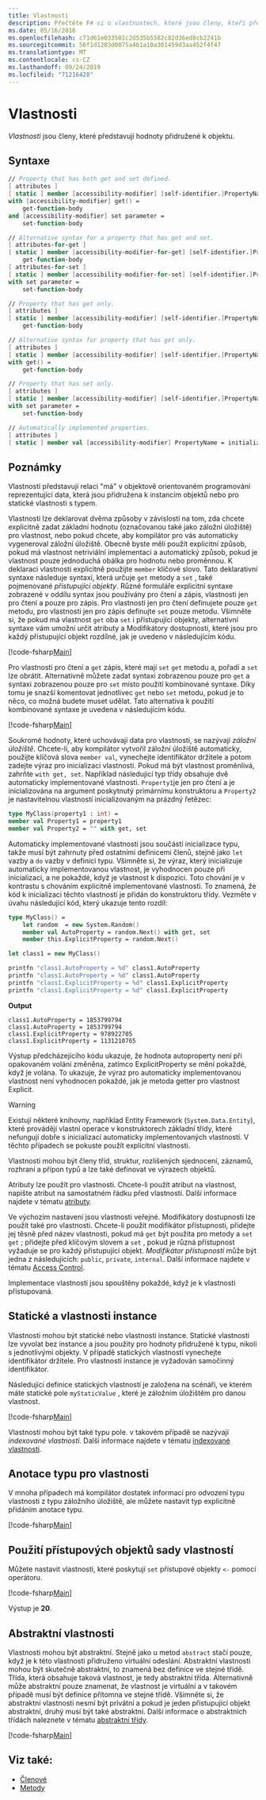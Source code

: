 ```yaml
---
title: Vlastnosti
description: Přečtěte F# si o vlastnostech, které jsou členy, kteří představují hodnoty přidružené k objektu.
ms.date: 05/16/2016
ms.openlocfilehash: c71d61e033501c2d535b5582c82d36ed8cb2241b
ms.sourcegitcommit: 56f1d1203d0075a461a10a301459d3aa452f4f47
ms.translationtype: MT
ms.contentlocale: cs-CZ
ms.lasthandoff: 09/24/2019
ms.locfileid: "71216428"
---
```

# <a name="properties"></a>Vlastnosti

*Vlastnosti* jsou členy, které představují hodnoty přidružené k objektu.

## <a name="syntax"></a>Syntaxe

```fsharp
// Property that has both get and set defined.
[ attributes ]
[ static ] member [accessibility-modifier] [self-identifier.]PropertyName
with [accessibility-modifier] get() =
    get-function-body
and [accessibility-modifier] set parameter =
    set-function-body

// Alternative syntax for a property that has get and set.
[ attributes-for-get ]
[ static ] member [accessibility-modifier-for-get] [self-identifier.]PropertyName =
    get-function-body
[ attributes-for-set ]
[ static ] member [accessibility-modifier-for-set] [self-identifier.]PropertyName
with set parameter =
    set-function-body

// Property that has get only.
[ attributes ]
[ static ] member [accessibility-modifier] [self-identifier.]PropertyName =
    get-function-body

// Alternative syntax for property that has get only.
[ attributes ]
[ static ] member [accessibility-modifier] [self-identifier.]PropertyName
with get() =
    get-function-body

// Property that has set only.
[ attributes ]
[ static ] member [accessibility-modifier] [self-identifier.]PropertyName
with set parameter =
    set-function-body

// Automatically implemented properties.
[ attributes ]
[ static ] member val [accessibility-modifier] PropertyName = initialization-expression [ with get, set ]
```

## <a name="remarks"></a>Poznámky

Vlastnosti představují relaci "má" v objektově orientovaném programování reprezentující data, která jsou přidružena k instancím objektů nebo pro statické vlastnosti s typem.

Vlastnosti lze deklarovat dvěma způsoby v závislosti na tom, zda chcete explicitně zadat základní hodnotu (označovanou také jako záložní úložiště) pro vlastnost, nebo pokud chcete, aby kompilátor pro vás automaticky vygeneroval záložní úložiště. Obecně byste měli použít explicitní způsob, pokud má vlastnost netriviální implementaci a automatický způsob, pokud je vlastnost pouze jednoduchá obálka pro hodnotu nebo proměnnou. K deklaraci vlastnosti explicitně použijte `member` klíčové slovo. Tato deklarativní syntaxe následuje syntaxí, která určuje `get` metody a `set` , také pojmenované *přistupující objekty*. Různé formuláře explicitní syntaxe zobrazené v oddílu syntax jsou používány pro čtení a zápis, vlastnosti jen pro čtení a pouze pro zápis. Pro vlastnosti jen pro čtení definujete pouze `get` metodu, pro vlastnosti jen pro zápis definujte `set` pouze metodu. Všimněte si, že pokud má vlastnost `get` oba `set` i přistupující objekty, alternativní syntaxe vám umožní určit atributy a Modifikátory dostupnosti, které jsou pro každý přistupující objekt rozdílné, jak je uvedeno v následujícím kódu.

[!code-fsharp[Main](~/samples/snippets/fsharp/lang-ref-1/snippet3201.fs)]

Pro vlastnosti pro čtení a `get` zápis, které mají `set` `get` metodu a, pořadí a `set` lze obrátit. Alternativně můžete zadat syntaxi zobrazenou pouze pro `get` a syntaxi zobrazenou pouze pro `set` místo použití kombinované syntaxe. Díky tomu je snazší komentovat jednotlivec `get` nebo `set` metodu, pokud je to něco, co možná budete muset udělat. Tato alternativa k použití kombinované syntaxe je uvedena v následujícím kódu.

[!code-fsharp[Main](~/samples/snippets/fsharp/lang-ref-1/snippet3203.fs)]

Soukromé hodnoty, které uchovávají data pro vlastnosti, se nazývají *záložní úložiště*. Chcete-li, aby kompilátor vytvořil záložní úložiště automaticky, použijte klíčová slova `member val`, vynechejte identifikátor držitele a potom zadejte výraz pro inicializaci vlastnosti. Pokud má být vlastnost proměnlivá, zahrňte `with get, set`. Například následující typ třídy obsahuje dvě automaticky implementované vlastnosti. `Property1`je jen pro čtení a je inicializována na argument poskytnutý primárnímu konstruktoru a `Property2` je nastavitelnou vlastností inicializovaným na prázdný řetězec:

```fsharp
type MyClass(property1 : int) =
member val Property1 = property1
member val Property2 = "" with get, set
```

Automaticky implementované vlastnosti jsou součástí inicializace typu, takže musí být zahrnuty před ostatními definicemi členů, stejně jako `let` vazby a `do` vazby v definici typu. Všimněte si, že výraz, který inicializuje automaticky implementovanou vlastnost, je vyhodnocen pouze při inicializaci, a ne pokaždé, když je vlastnost k dispozici. Toto chování je v kontrastu s chováním explicitně implementované vlastnosti. To znamená, že kód k inicializaci těchto vlastností je přidán do konstruktoru třídy. Vezměte v úvahu následující kód, který ukazuje tento rozdíl:

```fsharp
type MyClass() =
    let random  = new System.Random()
    member val AutoProperty = random.Next() with get, set
    member this.ExplicitProperty = random.Next()

let class1 = new MyClass()

printfn "class1.AutoProperty = %d" class1.AutoProperty
printfn "class1.AutoProperty = %d" class1.AutoProperty
printfn "class1.ExplicitProperty = %d" class1.ExplicitProperty
printfn "class1.ExplicitProperty = %d" class1.ExplicitProperty
```

**Output**

```console
class1.AutoProperty = 1853799794
class1.AutoProperty = 1853799794
class1.ExplicitProperty = 978922705
class1.ExplicitProperty = 1131210765
```

Výstup předcházejícího kódu ukazuje, že hodnota autoproperty není při opakovaném volání změněna, zatímco ExplicitProperty se mění pokaždé, když je volána. To ukazuje, že výraz pro automaticky implementovanou vlastnost není vyhodnocen pokaždé, jak je metoda getter pro vlastnost Explicit.

>[!WARNING]
>Existují některé knihovny, například Entity Framework (`System.Data.Entity`), které provádějí vlastní operace v konstruktorech základní třídy, které nefungují dobře s inicializací automaticky implementovaných vlastností. V těchto případech se pokuste použít explicitní vlastnosti.

Vlastnosti mohou být členy tříd, struktur, rozlišených sjednocení, záznamů, rozhraní a přípon typů a lze také definovat ve výrazech objektů.

Atributy lze použít pro vlastnosti. Chcete-li použít atribut na vlastnost, napište atribut na samostatném řádku před vlastností. Další informace najdete v tématu [atributy](../attributes.md).

Ve výchozím nastavení jsou vlastnosti veřejné. Modifikátory dostupnosti lze použít také pro vlastnosti. Chcete-li použít modifikátor přístupnosti, přidejte jej těsně před název vlastnosti, pokud má `get` být použita pro metody a `set` `get` ; přidejte před klíčovým slovem a `set` , pokud je různá přístupnost vyžaduje se pro každý přistupující objekt. *Modifikátor přístupnosti* může být jedna z následujících: `public`, `private`, `internal`. Další informace najdete v tématu [Access Control](../access-control.md).

Implementace vlastností jsou spouštěny pokaždé, když je k vlastnosti přistupovaná.

## <a name="static-and-instance-properties"></a>Statické a vlastnosti instance

Vlastnosti mohou být statické nebo vlastnosti instance. Statické vlastnosti lze vyvolat bez instance a jsou použity pro hodnoty přidružené k typu, nikoli s jednotlivými objekty. V případě statických vlastností vynechejte identifikátor držitele. Pro vlastnosti instance je vyžadován samočinný identifikátor.

Následující definice statických vlastností je založena na scénáři, ve kterém máte statické pole `myStaticValue` , které je záložním úložištěm pro danou vlastnost.

[!code-fsharp[Main](~/samples/snippets/fsharp/lang-ref-1/snippet3204.fs)]

Vlastnosti mohou být také typu pole. v takovém případě se nazývají *indexované vlastnosti*. Další informace najdete v tématu [indexované vlastnosti](indexed-properties.md).

## <a name="type-annotation-for-properties"></a>Anotace typu pro vlastnosti

V mnoha případech má kompilátor dostatek informací pro odvození typu vlastnosti z typu záložního úložiště, ale můžete nastavit typ explicitně přidáním anotace typu.

[!code-fsharp[Main](~/samples/snippets/fsharp/lang-ref-1/snippet3205.fs)]

## <a name="using-property-set-accessors"></a>Použití přístupových objektů sady vlastností

Můžete nastavit vlastnosti, které poskytují `set` přístupové objekty `<-` pomocí operátoru.

[!code-fsharp[Main](~/samples/snippets/fsharp/lang-ref-1/snippet3206.fs)]

Výstup je **20**.

## <a name="abstract-properties"></a>Abstraktní vlastnosti

Vlastnosti mohou být abstraktní. Stejně jako u metod `abstract` stačí pouze, když je k této vlastnosti přidruženo virtuální odeslání. Abstraktní vlastnosti mohou být skutečně abstraktní, to znamená bez definice ve stejné třídě. Třída, která obsahuje taková vlastnost, je tedy abstraktní třída. Alternativně může abstraktní pouze znamenat, že vlastnost je virtuální a v takovém případě musí být definice přítomna ve stejné třídě. Všimněte si, že abstraktní vlastnosti nesmí být privátní a pokud je jeden přistupující objekt abstraktní, druhý musí být také abstraktní. Další informace o abstraktních třídách naleznete v tématu [abstraktní třídy](../abstract-classes.md).

[!code-fsharp[Main](~/samples/snippets/fsharp/lang-ref-1/snippet3207.fs)]

## <a name="see-also"></a>Viz také:

- [Členové](index.md)
- [Metody](methods.md)
